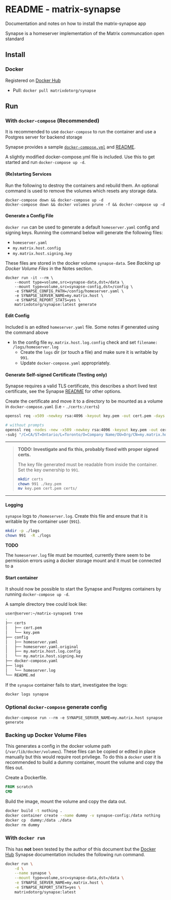 # README - matrix-synapse

Documentation and notes on how to install the matrix-synapse app

Synapse is a homeserver implementation of the Matrix communcation open standard

## Install

### Docker

Registered on [Docker Hub](https://hub.docker.com/r/matrixdotorg/synapse/)

* Pull: `docker pull matrixdotorg/synapse`

## Run

### With `docker-compose` (Recommended)

It is recommended to use `docker-compose` to run the container and use a Postgres server for backend storage

Synapse provides a sample [`docker-compose.yml`](https://github.com/matrix-org/synapse/blob/master/contrib/docker/docker-compose.yml) and [README](https://github.com/matrix-org/synapse/blob/master/contrib/docker/README.md).

A slightly modified docker-compose.yml file is included.  Use this to get started and run `docker-compose up -d`.

#### (Re)starting Services

Run the following to destroy the containers and rebuild them.  An optional command is used to remove the volumes which resets any storage data.

```
docker-compose down && docker-compose up -d
docker-compose down && docker volumes prune -f && docker-compose up -d
```

#### Generate a Config File

`docker run` can be used to generate a default `homeserver.yaml` config and signing keys.  Running the command below will generate the following files: 
  * `homeserver.yaml`
  * `my.matrix.host.config`
  * `my.matrix.host.signing.key`  

These files are stored in the docker volume `synapse-data`.  See _Backing up Docker Volume Files_ in the Notes section.

```
docker run -it --rm \
    --mount type=volume,src=synapse-data,dst=/data \
    --mount type=volume,src=synapse-config,dst=/config \
    -e SYNAPSE_CONFIG_PATH=/config/homeserver.yaml \
    -e SYNAPSE_SERVER_NAME=my.matrix.host \
    -e SYNAPSE_REPORT_STATS=yes \
    matrixdotorg/synapse:latest generate
```

#### Edit Config

Included is an edited `homeserver.yaml` file.  Some notes if generated using the command above

* In the config file `my.matrix.host.log.config` check and set `filename: /logs/homeserver.log`
  * Create the `logs` dir (or touch a file) and make sure it is writable by `991`.
  * Update `docker-compose.yaml` appropriately.


#### Generate Self-signed Certificate (Testing only)

Synapse requires a valid TLS certificate, this describes a short lived test certificate, see the Synapse [README](https://github.com/matrix-org/synapse/blob/master/contrib/docker/README.md) for other options.

Create the certificate and move it to a directory to be mounted as a volume in `docker-compose.yaml` (i.e - `./certs:/certs`)

```bash
openssl req -x509 -newkey rsa:4096 -keyout key.pem -out cert.pem -days 30

# without prompts
openssl req -nodes -new -x509 -newkey rsa:4096 -keyout key.pem -out cert.pem -days 30 \
-subj "/C=CA/ST=Ontario/L=Toronto/O=Company Name/OU=Org/CN=my.matrix.host"

```

----------------------------------------

> __TODO: Investigate and fix this, probably fixed with proper signed certs.__
> 
> The key file generated must be readable from inside the container.  Set the key ownership to `991`.
> 
> ```bash
> mkdir certs
> chown 991 ./key.pem
> mv key.pem cert.pem certs/
> ```

----------------------------------------


#### Logging

`synapse` logs to `/homeserver.log`.  Create this file and ensure that it is writable by the container user (`991`).

```bash
mkdir -p ./logs
chown 991  -R ./logs
```

__TODO__

The `homeserver.log` file must be mounted, currently there seem to be permission errors using a docker storage mount and it must be connected to a 


#### Start container

It should now be possible to start the Synapse and Postgres containers by running `docker-compose up -d`.  

A sample directory tree could look like: 

```bash
user@server:~/matrix-synapse$ tree
.
├── certs
│   ├── cert.pem
│   └── key.pem
├── config
│   ├── homeserver.yaml
│   ├── homeserver.yaml.original
│   ├── my.matrix.host.log.config
│   └── my.matrix.host.signing.key
├── docker-compose.yaml
├── logs
│   └── homeserver.log
└── README.md

```

If the `synapse` container fails to start, investigatee the logs:  
```bash
docker logs synapse
```


### Optional `docker-compose` generate config

```
docker-compose run --rm -e SYNAPSE_SERVER_NAME=my.matrix.host synapse generate
```

### Backing up Docker Volume Files

This generates a config in the docker volume path (`/var/lib/docker/volumes`).  These files can be copied or edited in place manually but this would require root privliege.  To do this a `docker` user it is recommended to build a dummy container, mount the volume and copy the files out.

Create a Dockerfile.

```Dockerfile
FROM scratch
CMD
```

Build the image, mount the volume and copy the data out.

```bash
docker build -t nothing .
docker container create --name dummy -v synapse-config:/data nothing
docker cp  dummy:/data ./data
docker rm dummy
```


### With `docker run`

This has __not__ been tested by the author of this document but the [Docker Hub](https://hub.docker.com/r/matrixdotorg/synapse/) Synapse documentation includes the following run command.

```bash
docker run \
    -d \
    --name synapse \
    --mount type=volume,src=synapse-data,dst=/data \
    -e SYNAPSE_SERVER_NAME=my.matrix.host \
    -e SYNAPSE_REPORT_STATS=yes \
    matrixdotorg/synapse:latest
```

